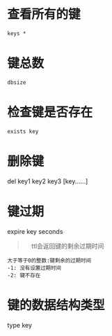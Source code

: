 
# 查看所有的键

    keys *

# 键总数
    dbsize

# 检查键是否存在
    exists key


# 删除键

del key1 key2 key3 [key......]

# 键过期

expire key seconds 

>&nbsp;&nbsp;&nbsp;&nbsp;ttl会返回键的剩余过期时间

```text
大于等于0的整数:键剩余的过期时间
-1: 没有设置过期时间
-2: 键不存在
```

# 键的数据结构类型

type key

